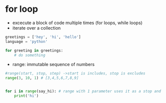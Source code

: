 # for loop

- excecute a block of code multiple times (for loops, while loops)
- iterate over a collection

```python
greetings = ['hey', 'hi', 'hello']
language = 'python'

for greeting in greetings:
    # do something
```

- range: immutable sequence of numbers

```python
#range(start, stop, step) ->start is includes, stop is excludes
range(3, 10, 1) # [3,4,5,6,7,8,9]


for i in range(say_hi): # range with 1 parameter uses it as a stop and start=0, step =1
    print('hi')
```